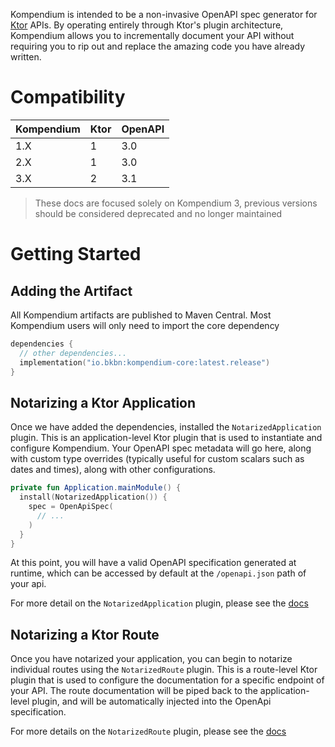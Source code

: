 Kompendium is intended to be a non-invasive OpenAPI spec generator for [Ktor](https://ktor.io) APIs. By operating
entirely through Ktor's plugin architecture, Kompendium allows you to incrementally document your API without requiring
you to rip out and replace the amazing code you have already written.

# Compatibility

| Kompendium | Ktor | OpenAPI | 
|------------|------|---------|
| 1.X        | 1    | 3.0     |
| 2.X        | 1    | 3.0     |
| 3.X        | 2    | 3.1     | 

> These docs are focused solely on Kompendium 3, previous versions should be considered deprecated and no longer
> maintained

# Getting Started

## Adding the Artifact

All Kompendium artifacts are published to Maven Central. Most Kompendium users will only need to import the core
dependency

```kotlin
dependencies {
  // other dependencies...
  implementation("io.bkbn:kompendium-core:latest.release")
}
```

## Notarizing a Ktor Application

Once we have added the dependencies, installed the `NotarizedApplication` plugin. This is an application-level
Ktor plugin that is used to instantiate and configure Kompendium. Your OpenAPI spec metadata will go here, along with
custom type overrides (typically useful for custom scalars such as dates and times), along with other configurations.

```kotlin
private fun Application.mainModule() {
  install(NotarizedApplication()) {
    spec = OpenApiSpec(
      // ...
    )
  }
}
```

At this point, you will have a valid OpenAPI specification generated at runtime, which can be accessed by default
at the `/openapi.json` path of your api.

For more detail on the `NotarizedApplication` plugin, please see the [docs](./plugins/notarized_application.md)

## Notarizing a Ktor Route

Once you have notarized your application, you can begin to notarize individual routes using the `NotarizedRoute` plugin.
This is a route-level Ktor plugin that is used to configure the documentation for a specific endpoint of your API.  The 
route documentation will be piped back to the application-level plugin, and will be automatically injected into the 
OpenApi specification.

For more details on the `NotarizedRoute` plugin, please see the [docs](./plugins/notarized_route.md)
